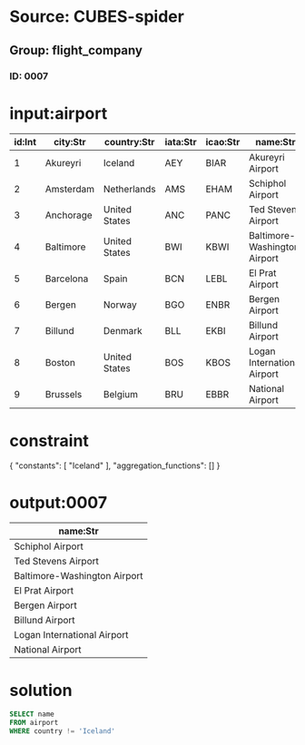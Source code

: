 # Source: CUBES-spider
## Group: flight_company
### ID: 0007

# input:airport

| id:Int | city:Str | country:Str | iata:Str | icao:Str | name:Str |
|---|---|---|---|---|---|
| 1 | Akureyri | Iceland | AEY | BIAR | Akureyri Airport |
| 2 | Amsterdam | Netherlands | AMS | EHAM | Schiphol Airport |
| 3 | Anchorage | United States | ANC | PANC | Ted Stevens Airport |
| 4 | Baltimore | United States | BWI | KBWI | Baltimore-Washington Airport |
| 5 | Barcelona | Spain | BCN | LEBL | El Prat Airport |
| 6 | Bergen | Norway | BGO | ENBR | Bergen Airport |
| 7 | Billund | Denmark | BLL | EKBI | Billund Airport |
| 8 | Boston | United States | BOS | KBOS | Logan International Airport |
| 9 | Brussels | Belgium | BRU | EBBR | National Airport |

# constraint

{
  "constants": [
    "Iceland"
  ],
  "aggregation_functions": []
}

# output:0007

| name:Str |
|---|
| Schiphol Airport |
| Ted Stevens Airport |
| Baltimore-Washington Airport |
| El Prat Airport |
| Bergen Airport |
| Billund Airport |
| Logan International Airport |
| National Airport |

# solution

```sql
SELECT name
FROM airport
WHERE country != 'Iceland'
```
